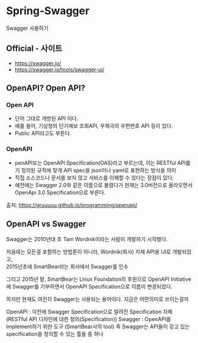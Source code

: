 # Spring-Swagger
Swagger 사용하기

## Official - 사이트 ##
- https://swagger.io/
- https://swagger.io/tools/swagger-ui/

## OpenAPI? Open API? ##

### Open API ###
- 단어 그대로 개방된 API 이다.
- 예를 들어, 기상청의 단기예보 조회API, 우체국의 우편번호 API 등이 있다. 
- Public API라고도 부른다.

### OpenAPI ###
- penAPI또는 OpenAPI Specification(OAS)라고 부르는데, 이는 RESTful API를 기 정의된 규칙에 맞게 API spec을 json이나 yaml로 표현하는 방식을 의미
- 직접 소스코드나 문서를 보지 않고 서비스를 이해할 수 있다는 장점이 있다.
- 예전에는 Swagger 2.0와 같은 이름으로 불렸다가 현재는 3.0버전으로 올라오면서 OpenApi 3.0 Specification으로 부른다.

출처: https://gruuuuu.github.io/programming/openapi/


## OpenAPI vs Swagger ##

Swagger는 2010년대 초 Tam Wordnik이라는 사람이 개발하기 시작했다.   

처음에는 모든걸 포함하는 방법론이 아니라, Wordnik(회사) 자체 API용 UI로 개발되었고,    
2015년초에 SmartBear라는 회사에서 Swagger를 인수   

그리고 2015년 말, SmartBear는 Linux Foundation의 후원으로 OpenAPI Initiative에 Swagger를 기부하면서 OpenAPI Specification으로 이름이 변경되었다.

하지만 현재도 여전히 Swagger는 사용되는 용어이다. 지금은 어떤의미로 쓰이는걸까

OpenAPI : 이전에 Swagger Specification으로 알려진 Specification 자체 (RESTful API 디자인에 대한 정의(Specification))
Swagger : OpenAPI를 Implement하기 위한 도구 (SmartBear사의 tool)
즉 Swagger는 API들이 갖고 있는 specification을 정의할 수 있는 툴들 중 하나
